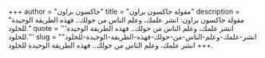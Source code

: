 +++
author = "جاكسون براون"
title = "مقولة جاكسون براون"
description = "مقولة جاكسون براون: انشر علمك، وعلم الناس من حولك.. فهذه الطريقة الوحيدة للخلود."
quote = '''انشر علمك، وعلم الناس من حولك.. فهذه الطريقة الوحيدة للخلود.'''
slug = "انشر-علمك-وعلم-الناس-من-حولك-فهذه-الطريقة-الوحيدة-للخلود"
+++
انشر علمك، وعلم الناس من حولك.. فهذه الطريقة الوحيدة للخلود.
